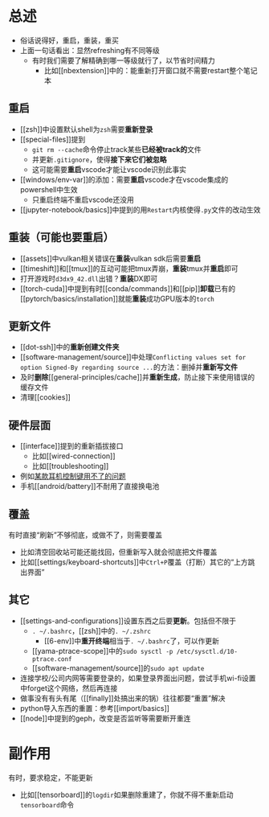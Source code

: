 # 总述
- 俗话说得好，重启，重装，重买
- 上面一句话看出：显然refreshing有不同等级
  - 有时我们需要了解精确到哪一等级就行了，以节省时间精力
    - 比如[[nbextension]]中的：能重新打开窗口就不需要restart整个笔记本
## 重启
- [[zsh]]中设置默认shell为`zsh`需要**重新登录**
- [[special-files]]提到
  - `git rm --cache`命令停止track某些**已经被track的**文件
  - 并更新`.gitignore`，使得**接下来它们被忽略**
  - 这可能需要**重启**vscode才能让vscode识别此事实
- [[windows/env-var]]的添加：需要**重启**vscode才在vscode集成的powershell中生效
  - 只重启终端不重启vscode还没用
- [[jupyter-notebook/basics]]中提到的用`Restart`内核使得`.py`文件的改动生效
## 重装（可能也要重启）
- [[assets]]中vulkan相关错误在**重装**vulkan sdk后需要**重启**
- [[timeshift]]和[[tmux]]的互动可能把tmux弄崩，**重装**tmux并**重启**即可
- 打开游戏时`d3dx9_42.dll`出错？**重装**DX即可
- [[torch-cuda]]中提到有时[[conda/commands]]和[[pip]]**卸载**已有的[[pytorch/basics/installation]]就能**重装**成功GPU版本的`torch`
## 更新文件
- [[dot-ssh]]中的**重新创建文件夹**
- [[software-management/source]]中处理`Conflicting values set for option Signed-By regarding source ...`的方法：删掉并**重新写文件**
- 及时**删除**[[general-principles/cache]]并**重新生成**，防止接下来使用错误的缓存文件
- 清理[[cookies]]
## 硬件层面
- [[interface]]提到的重新插拔接口
  - 比如[[wired-connection]]
  - 比如[[troubleshooting]]
- 例如[某款耳机控制键用不了的问题](https://helpguide.sony.net/mdr/wi1000x/v1/zh-cn/contents/TP0001514117.html)
- 手机[[android/battery]]不耐用了直接换电池
## 覆盖
有时直接“刷新”不够彻底，或做不了，则需要覆盖
- 比如清空回收站可能还能找回，但重新写入就会彻底把文件覆盖
- 比如[[settings/keyboard-shortcuts]]中`Ctrl+P`覆盖（打断）其它的“上方跳出界面”
## 其它
- [[settings-and-configurations]]设置东西之后要**更新**。包括但不限于
  - `. ~/.bashrc`，[[zsh]]中的`. ~/.zshrc`
    - [[6-env]]中**重开终端**相当于`. ~/.bashrc`了，可以作更新
  - [[yama-ptrace-scope]]中的`sudo sysctl -p /etc/sysctl.d/10-ptrace.conf`
  - [[software-management/source]]的`sudo apt update`
- 连接学校/公司内网等需要登录的，如果登录界面出问题，尝试手机wi-fi设置中forget这个网络，然后再连接
- 做事没有有头有尾（[[finally]]处搞出来的锅）往往都要“重置”解决
- python导入东西的重置：参考[[import/basics]]
- [[node]]中提到的geph，改变是否监听等需要断开重连
# 副作用
有时，要求稳定，不能更新
- 比如[[tensorboard]]的`logdir`如果删除重建了，你就不得不重新启动`tensorboard`命令